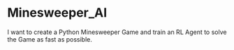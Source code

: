 # Minesweeper_AI
I want to create a Python Minesweeper Game and train an RL Agent to solve the Game as fast as possible.
